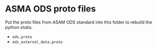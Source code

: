 # ASMA ODS proto files 

Put the proto files from ASAM ODS standard into this folder to rebuild the python stubs.

- `ods.proto`
- `ods_external_data.proto`
